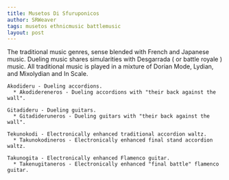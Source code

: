 ```yaml
---
title: Musetos Di Sfuruponicos
author: SRWeaver
tags: musetos ethnicmusic battlemusic
layout: post
---
```

The traditional music genres, sense blended with French and Japanese music. Dueling music shares simularities with Desgarrada ( or battle royale ) music. All traditional music is played in a mixture of Dorian Mode, Lydian, and Mixolydian and In Scale.

~~~
Akodideru - Dueling accordions.
  * Akodidereneros - Dueling accordions with "their back against the wall".

Gitadideru - Dueling guitars.
  * Gitadideruneros - Dueling guitars with "their back against the wall".

Tekunokodi - Electronically enhanced traditional accordion waltz.
  * Takunokodineros - Electronically enhanced final stand accordion waltz.

Takunogita - Electronically enhanced Flamenco guitar.
  * Takenugitaneros - Electronically enhanced "final battle" flamenco guitar.
~~~
